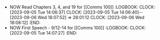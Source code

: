 - NOW Read Chapters 3, 4, and 19 for [[Comms 100]]
  :LOGBOOK:
  CLOCK: [2023-09-05 Tue 14:06:37]
  CLOCK: [2023-09-05 Tue 14:06:40]--[2023-09-06 Wed 18:07:52] =>  28:01:12
  CLOCK: [2023-09-06 Wed 18:08:12]
  :END:
- NOW First Speech - 9/12-14 for [[Comms 100]]
  :LOGBOOK:
  CLOCK: [2023-09-05 Tue 14:07:27]
  :END: